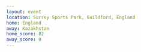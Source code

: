 ```yaml
---
layout: event
location: Surrey Sports Park, Guildford, England
home: England
away: Kazakhstan
home_score: 82
away_score: 0
---
```

